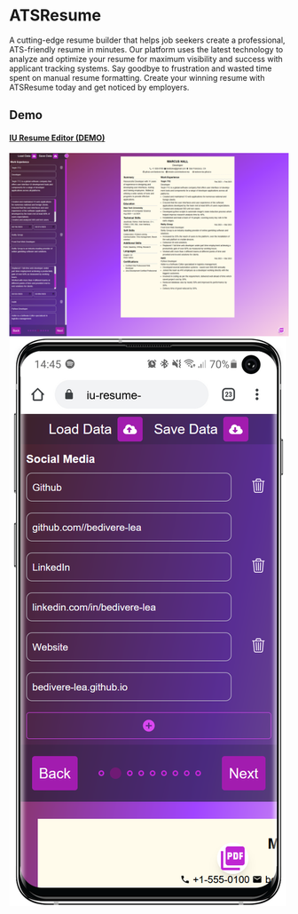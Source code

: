 # ATSResume

A cutting-edge resume builder that helps job seekers create a professional, ATS-friendly resume in minutes. Our platform uses the latest technology to analyze and optimize your resume for maximum visibility and success with applicant tracking systems. Say goodbye to frustration and wasted time spent on manual resume formatting. Create your winning resume with ATSResume today and get noticed by employers.

## Demo

#### [IU Resume Editor (DEMO)](https://iu-resume-editor.vercel.app/)
![image](./assets/preview_desktop.png)
![image](./assets/preview_mobile.png)

